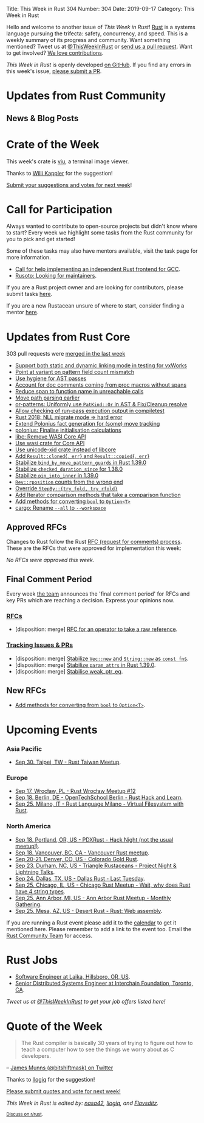 Title: This Week in Rust 304
Number: 304
Date: 2019-09-17
Category: This Week in Rust

Hello and welcome to another issue of *This Week in Rust*!
[Rust](http://rust-lang.org) is a systems language pursuing the trifecta: safety, concurrency, and speed.
This is a weekly summary of its progress and community.
Want something mentioned? Tweet us at [@ThisWeekInRust](https://twitter.com/ThisWeekInRust) or [send us a pull request](https://github.com/cmr/this-week-in-rust).
Want to get involved? [We love contributions](https://github.com/rust-lang/rust/blob/master/CONTRIBUTING.md).

*This Week in Rust* is openly developed [on GitHub](https://github.com/cmr/this-week-in-rust).
If you find any errors in this week's issue, [please submit a PR](https://github.com/cmr/this-week-in-rust/pulls).

# Updates from Rust Community

## News & Blog Posts

# Crate of the Week

This week's crate is [viu](https://github.com/atanunq/viu), a terminal image viewer.

Thanks to [Willi Kappler](https://users.rust-lang.org/t/crate-of-the-week/2704/617) for the suggestion!

[Submit your suggestions and votes for next week][submit_crate]!

[submit_crate]: https://users.rust-lang.org/t/crate-of-the-week/2704

# Call for Participation

Always wanted to contribute to open-source projects but didn't know where to start?
Every week we highlight some tasks from the Rust community for you to pick and get started!

Some of these tasks may also have mentors available, visit the task page for more information.

* [Call for help implementing an independent Rust frontend for GCC](https://users.rust-lang.org/t/call-for-help-implementing-an-independent-rust-frontend-for-gcc/32163).
* [Rusoto: Looking for maintainers](https://github.com/rusoto/rusoto/issues/1496).

If you are a Rust project owner and are looking for contributors, please submit tasks [here][guidelines].

If you are a new Rustacean unsure of where to start, consider finding a mentor [here](https://rustbeginners.github.io/awesome-rust-mentors/).

[guidelines]: https://users.rust-lang.org/t/twir-call-for-participation/4821

# Updates from Rust Core

303 pull requests were [merged in the last week][merged]

[merged]: https://github.com/search?q=is%3Apr+org%3Arust-lang+is%3Amerged+merged%3A2019-09-02..2019-09-09

* [Support both static and dynamic linking mode in testing for vxWorks](https://github.com/rust-lang/rust/pull/63789)
* [Point at variant on pattern field count mismatch](https://github.com/rust-lang/rust/pull/64161)
* [Use hygiene for AST passes](https://github.com/rust-lang/rust/pull/63919)
* [Account for doc comments coming from proc macros without spans](https://github.com/rust-lang/rust/pull/63930)
* [Reduce span to function name in unreachable calls](https://github.com/rust-lang/rust/pull/64229)
* [Move path parsing earlier](https://github.com/rust-lang/rust/pull/64120)
* [or-patterns: Uniformly use `PatKind::Or` in AST & Fix/Cleanup resolve](https://github.com/rust-lang/rust/pull/64111)
* [Allow checking of run-pass execution output in compiletest](https://github.com/rust-lang/rust/pull/63825)
* [Rust 2018: NLL migrate mode => hard error](https://github.com/rust-lang/rust/pull/63565)
* [Extend Polonius fact generation for (some) move tracking](https://github.com/rust-lang/rust/pull/62800)
* [polonius: Finalise initialisation calculations](https://github.com/rust-lang/polonius/pull/110)
* [libc: Remove WASI Core API](https://github.com/rust-lang/libc/pull/1461)
* [Use wasi crate for Core API](https://github.com/rust-lang/rust/pull/63676)
* [Use unicode-xid crate instead of libcore](https://github.com/rust-lang/rust/pull/62848)
* [Add `Result::cloned`{,`_err`} and `Result::copied`{,`_err`}](https://github.com/rust-lang/rust/pull/63166)
* [Stabilize `bind_by_move_pattern_guards` in Rust 1.39.0](https://github.com/rust-lang/rust/pull/63118)
* [Stabilize `checked_duration_since` for 1.38.0](https://github.com/rust-lang/rust/pull/62860)
* [Stabilize `pin_into_inner` in 1.39.0](https://github.com/rust-lang/rust/pull/63985)
* [`Rev::rposition` counts from the wrong end](https://github.com/rust-lang/rust/pull/63549)
* [Override `StepBy::{try_fold, try_rfold}`](https://github.com/rust-lang/rust/pull/64121)
* [Add Iterator comparison methods that take a comparison function](https://github.com/rust-lang/rust/pull/62205)
* [Add methods for converting `bool` to `Option<T>`](https://github.com/rust-lang/rust/pull/64255)
* [cargo: Rename `--all` to `--workspace`](https://github.com/rust-lang/cargo/pull/7241)

## Approved RFCs

Changes to Rust follow the Rust [RFC (request for comments)
process](https://github.com/rust-lang/rfcs#rust-rfcs). These
are the RFCs that were approved for implementation this week:

*No RFCs were approved this week.*

## Final Comment Period

Every week [the team](https://www.rust-lang.org/team.html) announces the
'final comment period' for RFCs and key PRs which are reaching a
decision. Express your opinions now.

### [RFCs](https://github.com/rust-lang/rfcs/labels/final-comment-period)

* [disposition: merge] [RFC for an operator to take a raw reference](https://github.com/rust-lang/rfcs/pull/2582).

### [Tracking Issues & PRs](https://github.com/rust-lang/rust/labels/final-comment-period)

* [disposition: merge] [Stabilize `Vec::new` and `String::new` as `const fn`s](https://github.com/rust-lang/rust/pull/64028).
* [disposition: merge] [Stabilize `param_attrs` in Rust 1.39.0](https://github.com/rust-lang/rust/pull/64010).
* [disposition: merge] [Stabilise weak_ptr_eq](https://github.com/rust-lang/rust/pull/61797).

## New RFCs

* [Add methods for converting from `bool` to `Option<T>`](https://github.com/rust-lang/rfcs/pull/2757).

# Upcoming Events

### Asia Pacific

* [Sep 30. Taipei, TW - Rust Taiwan Meetup](https://www.facebook.com/events/2110177005945081/).

### Europe

* [Sep 17. Wrocław, PL - Rust Wrocław Meetup #12](https://www.meetup.com/Rust-Wroclaw/events/264586907/)
* [Sep 18. Berlin, DE - OpenTechSchool Berlin - Rust Hack and Learn](https://www.meetup.com/opentechschool-berlin/events/nxdpgryzmbxb/).
* [Sep 25. Milano, IT - Rust Language Milano - Virtual Filesystem with Rust](https://www.meetup.com/rust-language-milano/events/264311325).

### North America

* [Sep 18. Portland, OR, US - PDXRust - Hack Night (not the usual meetup!)](https://www.meetup.com/PDXRust/events/264332355/).
* [Sep 18. Vancouver, BC, CA - Vancouver Rust meetup](https://www.meetup.com/Vancouver-Rust/events/rwcpfryzmbxb/).
* [Sep 20-21. Denver, CO, US - Colorado Gold Rust](https://www.cogoldrust.com/).
* [Sep 23. Durham, NC, US - Triangle Rustaceans - Project Night & Lightning Talks](https://www.meetup.com/triangle-rustaceans/events/mfglwpyzmbfc/).
* [Sep 24. Dallas, TX, US - Dallas Rust - Last Tuesday](https://www.meetup.com/Dallas-Rust/events/zfgwzmyzmbgc/).
* [Sep 25. Chicago, IL, US - Chicago Rust Meetup - Wait, why does Rust have 4 string types](https://www.meetup.com/Chicago-Rust-Meetup/events/264559606).
* [Sep 25. Ann Arbor, MI, US - Ann Arbor Rust Meetup - Monthly Gathering](https://www.meetup.com/Ann-Arbor-Rust-Meetup/events/zdfscryzmbhc/).
* [Sep 25. Mesa, AZ, US - Desert Rust - Rust: Web assembly](https://www.meetup.com/Desert-Rustaceans/events/wmmphryzmbhc/).

If you are running a Rust event please add it to the [calendar] to get
it mentioned here. Please remember to add a link to the event too.
Email the [Rust Community Team][community] for access.

[calendar]: https://www.google.com/calendar/embed?src=apd9vmbc22egenmtu5l6c5jbfc%40group.calendar.google.com
[community]: mailto:community-team@rust-lang.org

# Rust Jobs

* [Software Engineer at Laika, Hillsboro, OR, US](https://www.laika.com/careers/job-listing?jobid=1847970).
* [Senior Distributed Systems Engineer at Interchain Foundation, Toronto, CA](https://www.linkedin.com/jobs/cap/view/1464883134/).

*Tweet us at [@ThisWeekInRust](https://twitter.com/ThisWeekInRust) to get your job offers listed here!*

# Quote of the Week

> The Rust compiler is basically 30 years of trying to figure out how to teach a computer how to see the things we worry about as C developers.

– [James Munns (@bitshiftmask) on Twitter](https://mobile.twitter.com/bitshiftmask/status/1170043794387083268)

Thanks to [llogiq](https://users.rust-lang.org/t/twir-quote-of-the-week/328/699) for the suggestion!

[Please submit quotes and vote for next week!](https://users.rust-lang.org/t/twir-quote-of-the-week/328)

*This Week in Rust is edited by: [nasa42](https://github.com/nasa42), [llogiq](https://github.com/llogiq), and [Flavsditz](https://github.com/Flavsditz).*

<small>[Discuss on r/rust]().</small>
